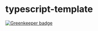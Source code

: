 # typescript-template

[![Greenkeeper badge](https://badges.greenkeeper.io/lupuscaoticus/typescript-template.svg)](https://greenkeeper.io/)

